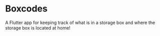 # Boxcodes

A Flutter app for keeping track of what is in a storage box and where the storage box is located at home!
